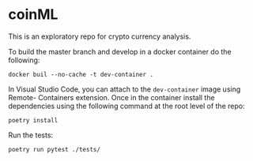 # coinML

This is an exploratory repo for crypto currency analysis.

To build the master branch and develop in a docker container do the following:

```
docker buil --no-cache -t dev-container .
```

In Visual Studio Code, you can attach to the ```dev-container``` image using Remote- Containers extension.
Once in the container install the dependencies using the following command at the root level of the repo:

```
poetry install
```

Run the tests:

```
poetry run pytest ./tests/
```